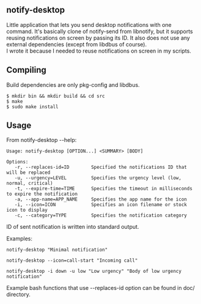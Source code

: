 notify-desktop
----------------------------------------------------------------------------------------

Little application that lets you send desktop notifications with one command.
It's basically clone of notify-send from libnotify, but it supports reusing notifications
on screen by passing its ID. It also does not use any external dependencies (except from
libdbus of course).  
I wrote it because I needed to reuse notifications on screen in my scripts.

Compiling
----------------------------------------------------------------------------------------

Build dependencies are only pkg-config and libdbus.

    $ mkdir bin && mkdir build && cd src
    $ make
    $ sudo make install
    
Usage
----------------------------------------------------------------------------------------

From notify-desktop --help:

    Usage: notify-desktop [OPTION...] <SUMMARY> [BODY]
    
    Options:
       -r, --replaces-id=ID        Specified the notifications ID that will be replaced
       -u, --urgency=LEVEL         Specifies the urgency level (low, normal, critical)
       -t, --expire-time=TIME      Specifies the timeout in milliseconds to expire the notification
       -a, --app-name=APP_NAME     Specifies the app name for the icon
       -i, --icon=ICON             Specifies an icon filename or stock icon to display
       -c, --category=TYPE         Specifies the notification category

ID of sent notification is written into standard output.

Examples:
    
    notify-desktop "Minimal notification"
    
    notify-desktop --icon=call-start "Incoming call"
    
    notify-desktop -i down -u low "Low urgency" "Body of low urgency notification"
    
Example bash functions that use --replaces-id option can be found in doc/ directory.
    
